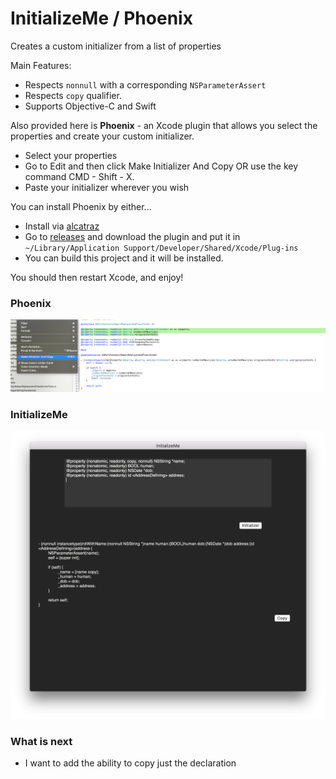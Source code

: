 # InitializeMe / Phoenix
Creates a custom initializer from a list of properties

Main Features:
- Respects `nonnull` with a corresponding `NSParameterAssert`
- Respects `copy` qualifier.
- Supports Objective-C and Swift


Also provided here is **Phoenix** - an Xcode plugin that allows you select the properties and create your custom initializer.
- Select your properties
- Go to Edit and then click Make Initializer And Copy OR use the key command CMD - Shift - X.
- Paste your initializer wherever you wish 

You can install Phoenix by either...

- Install via [alcatraz](http://alcatraz.io)
- Go to [releases](https://github.com/Pearapps/InitializeMe/releases) and download the plugin and put it in `~/Library/Application Support/Developer/Shared/Xcode/Plug-ins`
- You can build this project and it will be installed.

You should then restart Xcode, and enjoy!

### Phoenix

![alt tag](https://raw.githubusercontent.com/Pearapps/InitializeMe/master/Phoenix/Phoenix.png)

### InitializeMe

![alt tag](https://github.com/Pearapps/InitializeMe/blob/master/screenshot.png)


### What is next

- I want to add the ability to copy just the declaration

